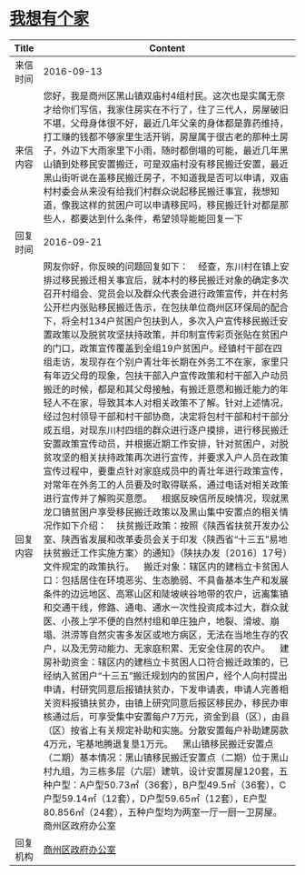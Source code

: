 # <a href="http://www.shangluo.gov.cn/zmhd/ldxxxx.jsp?urltype=leadermail.LeaderMailContentUrl&wbtreeid=1112&leadermailid=3813">我想有个家</a>
| Title |                                                                                                                                                                                                                                                                                                                                                                                                                                                                                                                                                                                              Content                                                                                                                                                                                                                                                                                                                                                                                                                                                                                                                                                                                               |
|:-----:|----------------------------------------------------------------------------------------------------------------------------------------------------------------------------------------------------------------------------------------------------------------------------------------------------------------------------------------------------------------------------------------------------------------------------------------------------------------------------------------------------------------------------------------------------------------------------------------------------------------------------------------------------------------------------------------------------------------------------------------------------------------------------------------------------------------------------------------------------------------------------------------------------------------------------------------------------------------------------------------------------------------------------------------------------------------------------------------------------------------------------------------------------------------------------------------------------|
| 来信时间  | 2016-09-13                                                                                                                                                                                                                                                                                                                                                                                                                                                                                                                                                                                                                                                                                                                                                                                                                                                                                                                                                                                                                                                                                                                                                                                         |
| 来信内容  | 您好，我是商州区黑山镇双庙村4组村民。这次也是实属无奈才给你们写信，我家住房实在不行了，住了三代人，房屋破旧不堪，父母身体很不好，最近几年父亲的身体都是靠药维持，打工赚的钱都不够家里生活开销，房屋属于很古老的那种土房子，外边下大雨家里下小雨，随时都倒塌的可能，最近几年黑山镇到处移民安置搬迁，可是双庙村没有移民搬迁安置，最近黑山街听说在盖移民搬迁房子，不知道我是否可以申请，双庙村村委会从来没有给我们村群众说起移民搬迁事宜，我想知道，像我这样的贫困户可以申请移民吗，移民搬迁针对都是那些人，都要达到什么条件，希望领导能能回复一下                                                                                                                                                                                                                                                                                                                                                                                                                                                                                                                                                                                                                                                                                                                                                                                                                                                                                                                           |
| 回复时间  | 2016-09-21                                                                                                                                                                                                                                                                                                                                                                                                                                                                                                                                                                                                                                                                                                                                                                                                                                                                                                                                                                                                                                                                                                                                                                                         |
| 回复内容  | 网友你好，你反映的问题回复如下：    经查，东川村在镇上安排过移民搬迁相关事宜后，就本村的移民搬迁对象的确定多次召开村组会、党员会以及群众代表会进行政策宣传，并在村务公开栏内张贴移民搬迁告示，在包扶单位商州区环保局的配合下，将全村134户贫困户包扶到人，多次入户宣传移民搬迁安置政策以及脱贫攻坚扶持政策，并印制宣传彩页张贴在贫困户的门口，政策宣传覆盖到全组19户贫困户。经镇村干部在四组走访，发现存在个别户青壮年长期在外务工不在家，家里只有年迈父母的现象，包扶干部入户宣传政策和村干部入户动员搬迁的时候，都是和其父母接触，有搬迁意愿和搬迁能力的年轻人不在家，导致其本人对相关政策不了解。针对上述情况，经过包村领导干部和村干部协商，决定将包村干部和村干部分成五组，对现东川村四组的群众进行逐户摸排，进行移民搬迁安置政策宣传动员，并根据近期工作安排，针对贫困户，对脱贫攻坚的相关扶持政策再次进行宣传，并要求入户人员在政策宣传过程中，要重点针对家庭成员中的青壮年进行政策宣传，对常年在外务工的人员要及时取得联系，通过电话对相关政策进行宣传并了解购买意愿。    根据反映信所反映情况，现就黑龙口镇贫困户享受移民搬迁政策以及黑山集中安置点的相关情况作如下介绍：    扶贫搬迁政策：按照《陕西省扶贫开发办公室、陕西省发展和改革委员会关于印发〈陕西省“十三五”易地扶贫搬迁工作实施方案〉的通知》（陕扶办发〔2016〕17号）文件规定的政策执行。    搬迁对象：辖区内的建档立卡贫困人口：包括居住在环境恶劣、生态脆弱、不具备基本生产和发展条件的边远地区、高寒山区和陡坡峡谷地带的农户，远离集镇和交通干线，修路、通电、通水一次性投资成本过大，群众就医、小孩上学不便的自然村组和单庄独户，地裂、滑坡、崩塌、洪涝等自然灾害多发区或地方病区，无法在当地生存的农户，以及无劳动能力、无家庭积累、无安全住房的农户。    建房补助资金：辖区内的建档立卡贫困人口符合搬迁政策的，已经纳入贫困户“十三五”搬迁规划内的贫困户，经个人向村提出申请，村研究同意后报镇扶贫办，下发申请表，申请人完善相关资料报镇扶贫办，由镇上研究同意后报区移民办，移民办审核通过后，可享受集中安置每户7万元，资金到县（区），由县（区）按省上有关规定补助和实施。分散安置每户补助建房款4万元，宅基地腾退复垦1万元。    黑山镇移民搬迁安置点（二期）基本情况：黑山镇移民搬迁安置点（二期）位于黑山村九组，为三栋多层（六层）建筑，设计安置房屋120套，五种户型：A户型50.73㎡（36套），B户型49.5㎡（36套），C户型59.14㎡（12套），D户型59.65㎡（12套），E户型80.856㎡（24套），五种户型均为两室一厅一厨一卫房屋。商州区政府办公室 |
| 回复机构  | <a href="../../categories/agencies/商州区政府办公室.md">商州区政府办公室</a>                                                                                                                                                                                                                                                                                                                                                                                                                                                                                                                                                                                                                                                                                                                                                                                                                                                                                                                                                                                                                                                                                                                                       |